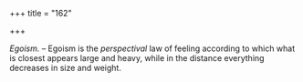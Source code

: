 +++
title = "162"

+++

*Egoism.* – Egoism is the *perspectival* law of feeling according to which what is closest appears large and heavy, while in the distance everything decreases in size and weight.


